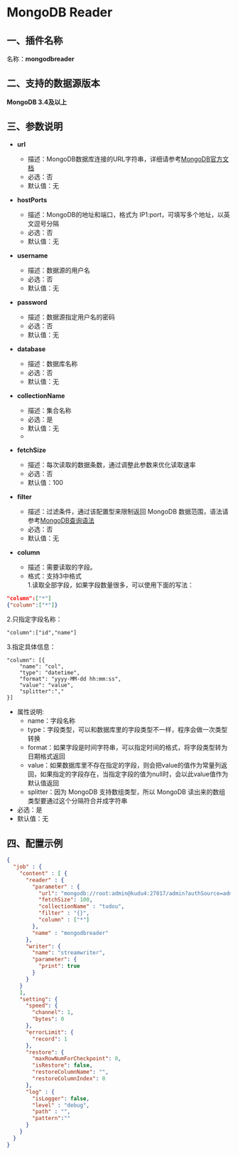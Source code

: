 # MongoDB Reader

<a name="c6v6n"></a>
## 一、插件名称
名称：**mongodbreader**
<a name="jVb3v"></a>
## 二、支持的数据源版本
**MongoDB 3.4及以上**
<a name="2lzA4"></a>
## 三、参数说明<br />

- **url**
  - 描述：MongoDB数据库连接的URL字符串，详细请参考[MongoDB官方文档](https://docs.mongodb.com/manual/reference/connection-string/)
  - 必选：否
  - 默认值：无



- **hostPorts**
  - 描述：MongoDB的地址和端口，格式为 IP1:port，可填写多个地址，以英文逗号分隔
  - 必选：否
  - 默认值：无



- **username**
  - 描述：数据源的用户名
  - 必选：否
  - 默认值：无



- **password**
  - 描述：数据源指定用户名的密码
  - 必选：否
  - 默认值：无



- **database**
  - 描述：数据库名称
  - 必选：否
  - 默认值：无



- **collectionName**
  - 描述：集合名称
  - 必选：是
  - 默认值：无
  - <br />
- **fetchSize**
  - 描述：每次读取的数据条数，通过调整此参数来优化读取速率
  - 必选：否
  - 默认值：100



- **filter**
  - 描述：过滤条件，通过该配置型来限制返回 MongoDB 数据范围，语法请参考[MongoDB查询语法](https://docs.mongodb.com/manual/crud/#read-operations)
  - 必选：否
  - 默认值：无



- **column**
  - 描述：需要读取的字段。
  - 格式：支持3中格式
<br />1.读取全部字段，如果字段数量很多，可以使用下面的写法：
```json
"column":["*"]
{"column":["*"]}
```
2.只指定字段名称：
```
"column":["id","name"]
```
3.指定具体信息：
```
"column": [{
    "name": "col",
    "type": "datetime",
    "format": "yyyy-MM-dd hh:mm:ss",
    "value": "value",
    "splitter":","
}]
```

  - 属性说明:
    - name：字段名称
    - type：字段类型，可以和数据库里的字段类型不一样，程序会做一次类型转换
    - format：如果字段是时间字符串，可以指定时间的格式，将字段类型转为日期格式返回
    - value：如果数据库里不存在指定的字段，则会把value的值作为常量列返回，如果指定的字段存在，当指定字段的值为null时，会以此value值作为默认值返回
    - splitter：因为 MongoDB 支持数组类型，所以 MongoDB 读出来的数组类型要通过这个分隔符合并成字符串
  - 必选：是
  - 默认值：无



<a name="1LBc2"></a>
## 四、配置示例
```json
{
  "job" : {
    "content" : [ {
      "reader" : {
        "parameter" : {
          "url": "mongodb://root:admin@kudu4:27017/admin?authSource=admin",
          "fetchSize": 100,
          "collectionName" : "tudou",
          "filter" : "{}",
          "column" : ["*"]
        },
        "name" : "mongodbreader"
      },
      "writer": {
        "name": "streamwriter",
        "parameter": {
          "print": true
        }
      }
    }
    ],
    "setting": {
      "speed": {
        "channel": 1,
        "bytes": 0
      },
      "errorLimit": {
        "record": 1
      },
      "restore": {
        "maxRowNumForCheckpoint": 0,
        "isRestore": false,
        "restoreColumnName": "",
        "restoreColumnIndex": 0
      },
      "log" : {
        "isLogger": false,
        "level" : "debug",
        "path" : "",
        "pattern":""
      }
    }
  }
}
```
